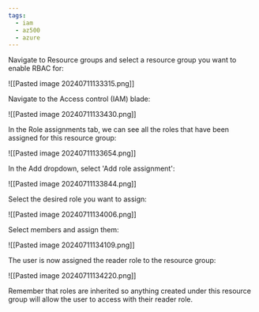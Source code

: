 ```yaml
---
tags:
  - iam
  - az500
  - azure
---
```


Navigate to Resource groups and select a resource group you want to enable RBAC for:

![[Pasted image 20240711133315.png]]

Navigate to the Access control (IAM) blade:

![[Pasted image 20240711133430.png]]

In the Role assignments tab, we can see all the roles that have been assigned for this resource group:

![[Pasted image 20240711133654.png]]

In the Add dropdown, select 'Add role assignment':

![[Pasted image 20240711133844.png]]

Select the desired role you want to assign:

![[Pasted image 20240711134006.png]]

Select members and assign them:

![[Pasted image 20240711134109.png]]

The user is now assigned the reader role to the resource group:

![[Pasted image 20240711134220.png]]

Remember that roles are inherited so anything created under this resource group will allow the user to access with their reader role.







